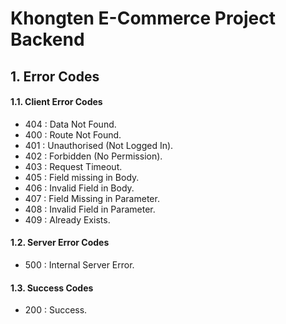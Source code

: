 # Khongten E-Commerce Project Backend

## 1. Error Codes

#### 1.1. Client Error Codes

- 404 : Data Not Found.
- 400 : Route Not Found.
- 401 : Unauthorised (Not Logged In).
- 402 : Forbidden (No Permission).
- 403 : Request Timeout.
- 405 : Field missing in Body.
- 406 : Invalid Field in Body.
- 407 : Field Missing in Parameter.
- 408 : Invalid Field in Parameter.
- 409 : Already Exists.

#### 1.2. Server Error Codes

- 500 : Internal Server Error.

#### 1.3. Success Codes

- 200 : Success.

